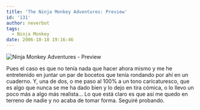 ```yaml
---
title: 'The Ninja Monkey Adventures: Preview'
id: '131'
author: neverbot
tags:
  - Ninja Monkey
date: 2006-10-18 19:16:46
---
```


![Ninja Monkey Adventures - Preview](./Ninja%20Monkey%2002.jpg "Ninja Monkey Adventures - Preview")

Pues el caso es que no tenía nada que hacer ahora mismo y me he entretenido en juntar un par de bocetos que tenía rondando por ahí en un cuaderno. Y, una de dos, o me paso al 100% a un tono caricaturesco, que es algo que nunca se me ha dado bien y lo dejo en tira cómica, o lo llevo un poco más a algo más realista... Lo que está claro es que así me quedo en terreno de nadie y no acaba de tomar forma. Seguiré probando.